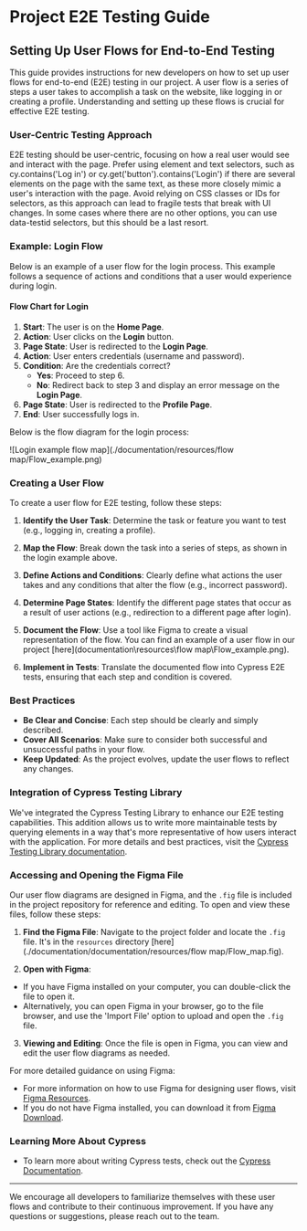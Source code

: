 # Project E2E Testing Guide

## Setting Up User Flows for End-to-End Testing

This guide provides instructions for new developers on how to set up user flows for end-to-end (E2E) testing in our project. A user flow is a series of steps a user takes to accomplish a task on the website, like logging in or creating a profile. Understanding and setting up these flows is crucial for effective E2E testing.

### User-Centric Testing Approach

E2E testing should be user-centric, focusing on how a real user would see and interact with the page. Prefer using element and text selectors, such as cy.contains('Log in') or cy.get('button').contains('Login') if there are several elements on the page with the same text, as these more closely mimic a user's interaction with the page. Avoid relying on CSS classes or IDs for selectors, as this approach can lead to fragile tests that break with UI changes. In some cases where there are no other options, you can use data-testid selectors, but this should be a last resort.

### Example: Login Flow

Below is an example of a user flow for the login process. This example follows a sequence of actions and conditions that a user would experience during login.

#### Flow Chart for Login

1. **Start**: The user is on the **Home Page**.
2. **Action**: User clicks on the **Login** button.
3. **Page State**: User is redirected to the **Login Page**.
4. **Action**: User enters credentials (username and password).
5. **Condition**: Are the credentials correct?
   - **Yes**: Proceed to step 6.
   - **No**: Redirect back to step 3 and display an error message on the **Login Page**.
6. **Page State**: User is redirected to the **Profile Page**.
7. **End**: User successfully logs in.

Below is the flow diagram for the login process:

![Login example flow map](./documentation/resources/flow map/Flow_example.png)

### Creating a User Flow

To create a user flow for E2E testing, follow these steps:

1. **Identify the User Task**: Determine the task or feature you want to test (e.g., logging in, creating a profile).

2. **Map the Flow**: Break down the task into a series of steps, as shown in the login example above.

3. **Define Actions and Conditions**: Clearly define what actions the user takes and any conditions that alter the flow (e.g., incorrect password).

4. **Determine Page States**: Identify the different page states that occur as a result of user actions (e.g., redirection to a different page after login).

5. **Document the Flow**: Use a tool like Figma to create a visual representation of the flow. You can find an example of a user flow in our project [here](documentation\resources\flow map\Flow_example.png).

6. **Implement in Tests**: Translate the documented flow into Cypress E2E tests, ensuring that each step and condition is covered.

### Best Practices

- **Be Clear and Concise**: Each step should be clearly and simply described.
- **Cover All Scenarios**: Make sure to consider both successful and unsuccessful paths in your flow.
- **Keep Updated**: As the project evolves, update the user flows to reflect any changes.

### Integration of Cypress Testing Library

We've integrated the Cypress Testing Library to enhance our E2E testing capabilities. This addition allows us to write more maintainable tests by querying elements in a way that's more representative of how users interact with the application. For more details and best practices, visit the [Cypress Testing Library documentation](https://testing-library.com/docs/cypress-testing-library/intro/).

### Accessing and Opening the Figma File

Our user flow diagrams are designed in Figma, and the `.fig` file is included in the project repository for reference and editing. To open and view these files, follow these steps:

1. **Find the Figma File**: Navigate to the project folder and locate the `.fig` file. It's in the `resources` directory [here](./documentation/documentation/resources/flow map/Flow_map.fig).

2. **Open with Figma**:

- If you have Figma installed on your computer, you can double-click the file to open it.
- Alternatively, you can open Figma in your browser, go to the file browser, and use the 'Import File' option to upload and open the `.fig` file.

3. **Viewing and Editing**: Once the file is open in Figma, you can view and edit the user flow diagrams as needed.

For more detailed guidance on using Figma:

- For more information on how to use Figma for designing user flows, visit [Figma Resources](https://www.figma.com/resources/).
- If you do not have Figma installed, you can download it from [Figma Download](https://www.figma.com/downloads/).

### Learning More About Cypress

- To learn more about writing Cypress tests, check out the [Cypress Documentation](https://docs.cypress.io/).

---

We encourage all developers to familiarize themselves with these user flows and contribute to their continuous improvement. If you have any questions or suggestions, please reach out to the team.
